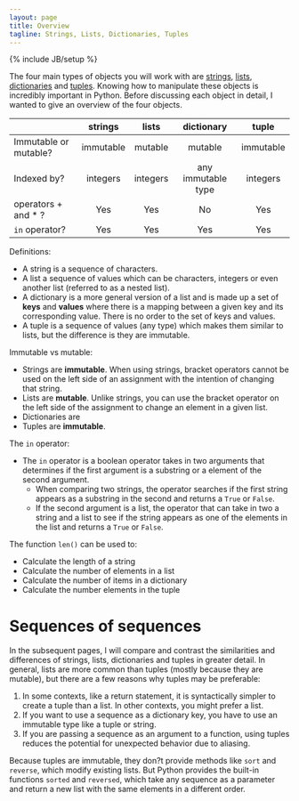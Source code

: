 ```yaml
---
layout: page
title: Overview
tagline: Strings, Lists, Dictionaries, Tuples
---
```

{% include JB/setup %}

The four main types of objects you will work with are [strings](pages/strings.html), [lists](pages/lists.html), [dictionaries](pages/dictionaries.html) and [tuples](pages/tuples.html).  Knowing how to manipulate these objects is incredibly important in Python. Before discussing each object in detail, I wanted to give an overview of the four objects.  

| | strings | lists | dictionary | tuple | 
| --- | :---: | :---: | :---: | :---: |
| Immutable or mutable? | immutable | mutable | mutable | immutable |
| Indexed by? | integers | integers | any immutable type | integers |
| operators + and * ? | Yes | Yes | No | Yes | 
| `in` operator? | Yes | Yes | Yes | Yes |

Definitions: 

* A string is a sequence of characters. 
* A list a sequence of values which can be characters, integers or even another list (referred to as a nested list). 
* A dictionary is a more general version of a list and is made up a set of **keys** and **values** where there is a mapping between a given key and its corresponding value. There is no order to the set of keys and values. 
* A tuple is a sequence of values (any type) which makes them similar to lists, but the difference is they are immutable.  


Immutable vs mutable: 

* Strings are **immutable**. When using strings, bracket operators cannot be used on the left side of an assignment with the intention of changing that string. 
* Lists are **mutable**. Unlike strings, you can use the bracket operator on the left side of the assignment to change an element in a given list. 
* Dictionaries are 
* Tuples are **immutable**.  

The `in` operator: 

* The `in` operator is a boolean operator takes in two arguments that determines if the first argument is a substring or a element of the second argument.  
	* When comparing two strings, the operator searches if the first string appears as a substring in the second and returns a `True` or `False`. 
	* If the second argument is a list, the operator that can take in two a string and a list to see if the string appears as one of the elements in the list and returns a `True` or `False`. 


The function `len()` can be used to: 
* Calculate the length of a string
* Calculate the number of elements in a list
* Calculate the number of items in a dictionary
* Calculate the number elements in the tuple



# Sequences of sequences
In the subsequent pages, I will compare and contrast the similarities and differences of strings, lists, dictionaries and tuples in greater detail.  In general, lists are more common than tuples (mostly because they are mutable), but there are a few reasons why tuples may be preferable: 

1. In some contexts, like a return statement, it is syntactically simpler to create a tuple than a list. In other contexts, you might prefer a list.
2. If you want to use a sequence as a dictionary key, you have to use an immutable type like a tuple or string.
3. If you are passing a sequence as an argument to a function, using tuples reduces the potential for unexpected behavior due to aliasing.

Because tuples are immutable, they don?t provide methods like `sort` and `reverse`, which modify existing lists. But Python provides the built-in functions `sorted` and `reversed`, which take any sequence as a parameter and return a new list with the same elements in a different order.


